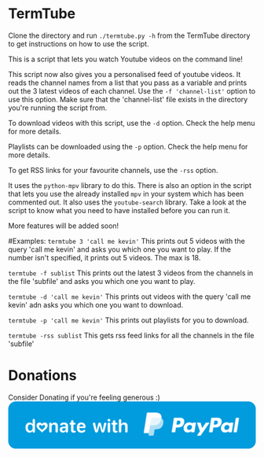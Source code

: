 # TermTube

Clone the directory and run `./termtube.py -h` from the TermTube directory to get instructions on how to use the script.

This is a script that lets you watch Youtube videos on the command line!

This script now also gives you a personalised feed of youtube videos. It reads the channel names from a list that you pass as a variable and prints out the 3 latest videos of each channel. Use the `-f 'channel-list'` option to use this option. Make sure that the 'channel-list' file exists in the directory you're running the script from.

To download videos with this script, use the `-d` option. Check the help menu for more details.

Playlists can be downloaded using the `-p` option. Check the help menu for more details.

To get RSS links for your favourite channels, use the `-rss` option.

It uses the `python-mpv` library to do this. There is also an option in the script that lets you use the already installed `mpv` in your system which has been commented out. It also uses the `youtube-search` library. Take a look at the script to know what you need to have installed before you can run it.

More features will be added soon!

#Examples:
`termtube 3 'call me kevin'`     This prints out 5 videos with the query 'call me kevin' and asks you which one you want to play. If the number isn't specified, it prints out 5 videos. The max is 18.

`termtube -f sublist`           This prints out the latest 3 videos from the channels in the file 'subfile' and asks you which one you want to play.

`termtube -d 'call me kevin'`    This prints out videos with the query 'call me kevin' adn asks you which one you want to download.

`termtube -p 'call me kevin'`    This prints out playlists for you to download.

`termtube -rss sublist`          This gets rss feed links for all the channels in the file 'subfile'

# Donations
Consider Donating if you're feeling generous :)
[![PayPal Donation Link](blue.svg "PayPal Donation Link")](https://www.paypal.me/feedmeplsthx)
